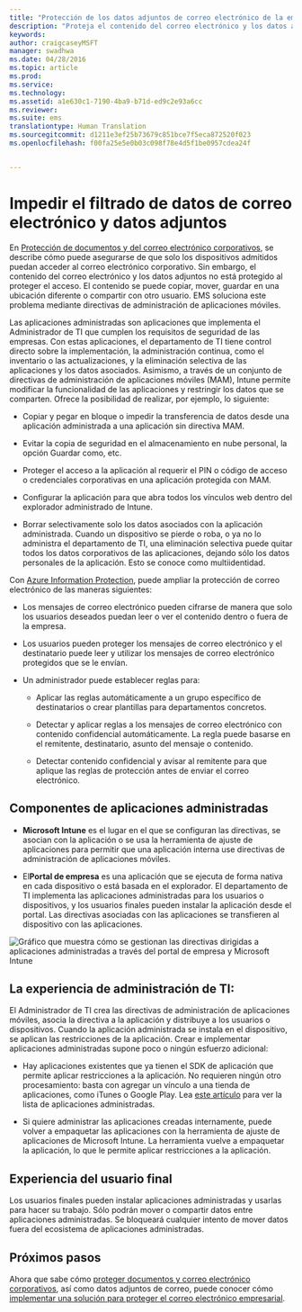 ```yaml
---
title: "Protección de los datos adjuntos de correo electrónico de la empresa"
description: "Proteja el contenido del correo electrónico y los datos adjuntos de este mediante las directivas de administración de aplicaciones móviles (MAM)."
keywords: 
author: craigcaseyMSFT
manager: swadhwa
ms.date: 04/28/2016
ms.topic: article
ms.prod: 
ms.service: 
ms.technology: 
ms.assetid: a1e630c1-7190-4ba9-b71d-ed9c2e93a6cc
ms.reviewer: 
ms.suite: ems
translationtype: Human Translation
ms.sourcegitcommit: d1211e3ef25b73679c851bce7f5eca872520f023
ms.openlocfilehash: f00fa25e5e0b03c098f78e4d5f1be0957cdea24f


---
```


# Impedir el filtrado de datos de correo electrónico y datos adjuntos
En [Protección de documentos y del correo electrónico corporativos](protect-corporate-email-documents.md), se describe cómo puede asegurarse de que solo los dispositivos admitidos puedan acceder al correo electrónico corporativo. Sin embargo, el contenido del correo electrónico y los datos adjuntos no está protegido al proteger el acceso. El contenido se puede copiar, mover, guardar en una ubicación diferente o compartir con otro usuario. EMS soluciona este problema mediante directivas de administración de aplicaciones móviles.

Las aplicaciones administradas son aplicaciones que implementa el Administrador de TI que cumplen los requisitos de seguridad de las empresas. Con estas aplicaciones, el departamento de TI tiene control directo sobre la implementación, la administración continua, como el inventario o las actualizaciones, y la eliminación selectiva de las aplicaciones y los datos asociados. Asimismo, a través de un conjunto de directivas de administración de aplicaciones móviles (MAM), Intune permite modificar la funcionalidad de las aplicaciones y restringir los datos que se comparten. Ofrece la posibilidad de realizar, por ejemplo, lo siguiente:

-   Copiar y pegar en bloque o impedir la transferencia de datos desde una aplicación administrada a una aplicación sin directiva MAM.

-   Evitar la copia de seguridad en el almacenamiento en nube personal, la opción Guardar como, etc.

-   Proteger el acceso a la aplicación al requerir el PIN o código de acceso o credenciales corporativas en una aplicación protegida con MAM.

-   Configurar la aplicación para que abra todos los vínculos web dentro del explorador administrado de Intune.

-   Borrar selectivamente solo los datos asociados con la aplicación administrada. Cuando un dispositivo se pierde o roba, o ya no lo administra el departamento de TI, una eliminación selectiva puede quitar todos los datos corporativos de las aplicaciones, dejando sólo los datos personales de la aplicación. Esto se conoce como multiidentidad.

Con [Azure Information Protection](https://docs.microsoft.com/information-protection/understand-explore/what-is-azure-rms), puede ampliar la protección de correo electrónico de las maneras siguientes:

-   Los mensajes de correo electrónico pueden cifrarse de manera que solo los usuarios deseados puedan leer o ver el contenido dentro o fuera de la empresa.

-   Los usuarios pueden proteger los mensajes de correo electrónico y el destinatario puede leer y utilizar los mensajes de correo electrónico protegidos que se le envían.

-   Un administrador puede establecer reglas para:

    -   Aplicar las reglas automáticamente a un grupo específico de destinatarios o crear plantillas para departamentos concretos.

    -   Detectar y aplicar reglas a los mensajes de correo electrónico con contenido confidencial automáticamente. La regla puede basarse en el remitente, destinatario, asunto del mensaje o contenido.

    -   Detectar contenido confidencial y avisar al remitente para que aplique las reglas de protección antes de enviar el correo electrónico.

## Componentes de aplicaciones administradas

-   **Microsoft Intune** es el lugar en el que se configuran las directivas, se asocian con la aplicación o se usa la herramienta de ajuste de aplicaciones para permitir que una aplicación interna use directivas de administración de aplicaciones móviles.

-   El**Portal de empresa** es una aplicación que se ejecuta de forma nativa en cada dispositivo o está basada en el explorador. El departamento de TI implementa las aplicaciones administradas para los usuarios o dispositivos, y los usuarios finales pueden instalar la aplicación desde el portal. Las directivas asociadas con las aplicaciones se transfieren al dispositivo con las aplicaciones.

![Gráfico que muestra cómo se gestionan las directivas dirigidas a aplicaciones administradas a través del portal de empresa y Microsoft Intune](./media/ProtectEmail/CADataSheet-Diagram-Apps.png)

## La experiencia de administración de TI:
El Administrador de TI crea las directivas de administración de aplicaciones móviles, asocia la directiva a la aplicación y distribuye a los usuarios o dispositivos. Cuando la aplicación administrada se instala en el dispositivo, se aplican las restricciones de la aplicación. Crear e implementar aplicaciones administradas supone poco o ningún esfuerzo adicional:

-   Hay aplicaciones existentes que ya tienen el SDK de aplicación que permite aplicar restricciones a la aplicación. No requieren ningún otro procesamiento: basta con agregar un vínculo a una tienda de aplicaciones, como iTunes o Google Play. Lea [este artículo](https://www.microsoft.com/en-us/cloud-platform/microsoft-intune-partners) para ver la lista de aplicaciones administradas.

-   Si quiere administrar las aplicaciones creadas internamente, puede volver a empaquetar las aplicaciones con la herramienta de ajuste de aplicaciones de Microsoft Intune. La herramienta vuelve a empaquetar la aplicación, lo que le permite aplicar restricciones a la aplicación.

## Experiencia del usuario final
Los usuarios finales pueden instalar aplicaciones administradas y usarlas para hacer su trabajo. Sólo podrán mover o compartir datos entre aplicaciones administradas. Se bloqueará cualquier intento de mover datos fuera del ecosistema de aplicaciones administradas.

## Próximos pasos
Ahora que sabe cómo [proteger documentos y correo electrónico corporativos](protect-corporate-email-documents.md), así como datos adjuntos de correo, puede conocer cómo [implementar una solución para proteger el correo electrónico empresarial](implement-solution.md).



<!--HONumber=Oct16_HO1-->


